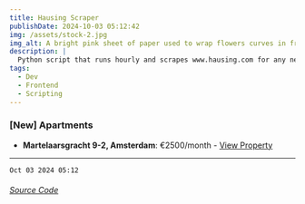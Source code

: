 ```yaml
---
title: Hausing Scraper
publishDate: 2024-10-03 05:12:42
img: /assets/stock-2.jpg
img_alt: A bright pink sheet of paper used to wrap flowers curves in front of rich blue background
description: |
  Python script that runs hourly and scrapes www.hausing.com for any new properties.
tags:
  - Dev
  - Frontend
  - Scripting
---
```


### [New] Apartments
- **Martelaarsgracht 9-2, Amsterdam**: €2500/month - [View Property](https://www.hausing.com/properties-for-rent-amsterdam/martelaarsgracht-9-2-amsterdam)
---
`Oct 03 2024 05:12`
###### [Source Code](https://github.com/celestegambardella/hausing-scraper)
